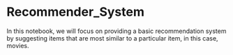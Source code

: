 # Recommender_System
In this notebook, we will focus on providing a basic recommendation system by suggesting items that are most similar to a particular item, in this case, movies.
